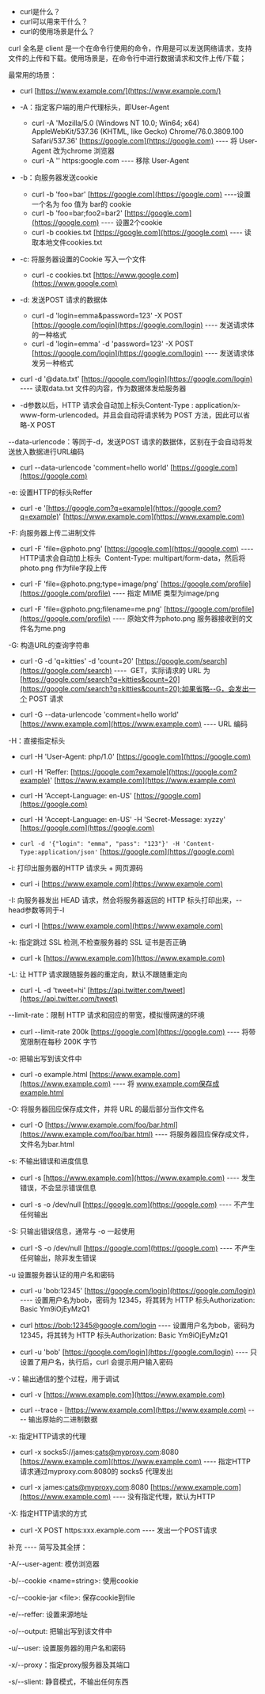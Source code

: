 - curl是什么？
- curl可以用来干什么？
- curl的使用场景是什么？


curl 全名是 client 是一个在命令行使用的命令，作用是可以发送网络请求，支持文件的上传和下载。使用场景是，在命令行中进行数据请求和文件上传/下载；

最常用的场景：
- curl [https://www.example.com/](https://www.example.com/)

- -A：指定客户端的用户代理标头，即User-Agent
	- curl -A 'Mozilla/5.0 (Windows NT 10.0; Win64; x64) AppleWebKit/537.36 (KHTML, like Gecko) Chrome/76.0.3809.100 Safari/537.36' [https://google.com](https://google.com) ---- 将 User-Agent 改为chrome 浏览器
	* curl -A '' https:google.com ---- 移除 User-Agent

- -b：向服务器发送cookie
	- curl -b 'foo=bar' [https://google.com](https://google.com) ----设置一个名为 foo 值为 bar的 cookie
	* curl -b 'foo=bar;foo2=bar2' [https://google.com](https://google.com) ---- 设置2个cookie
	* curl -b cookies.txt [https://google.com](https://google.com) ---- 读取本地文件cookies.txt 

- -c: 将服务器设置的Cookie 写入一个文件
	- curl -c cookies.txt [https://www.google.com](https://www.google.com)

- -d: 发送POST 请求的数据体
	- curl -d 'login=emma&password=123' -X POST [https://google.com/login](https://google.com/login) ---- 发送请求体的一种格式
	* curl -d 'login=emma' -d 'password=123' -X POST [https://google.com/login](https://google.com/login) ---- 发送请求体发另一种格式

* curl -d '@data.txt' [https://google.com/login](https://google.com/login) ---- 读取data.txt 文件的内容，作为数据体发给服务器

* -d参数以后，HTTP 请求会自动加上标头Content-Type : application/x-www-form-urlencoded。并且会自动将请求转为 POST 方法，因此可以省略-X POST

  

--data-urlencode：等同于-d，发送POST 请求的数据体，区别在于会自动将发送放入数据进行URL编码

* curl --data-urlencode 'comment=hello world' [https://google.com](https://google.com)

  

-e: 设置HTTP的标头Reffer

- curl -e '[https://google.com?q=example](https://google.com?q=example)' [https://www.example.com](https://www.example.com)

  

-F: 向服务器上传二进制文件

- curl -F 'file=@photo.png' [https://google.com](https://google.com) ---- HTTP请求会自动加上标头  Content-Type: multipart/form-data，然后将photo.png 作为file字段上传

* curl -F 'file=@photo.png;type=image/png' [https://google.com/profile](https://google.com/profile) ---- 指定 MIME 类型为image/png

* curl -F 'file=@photo.png;filename=me.png' [https://google.com/profile](https://google.com/profile) ---- 原始文件为photo.png 服务器接收到的文件名为me.png

  

-G: 构造URL的查询字符串

- curl -G -d 'q=kitties' -d 'count=20' [https://google.com/search](https://google.com/search) ----  GET，实际请求的 URL 为[https://google.com/search?q=kitties&count=20](https://google.com/search?q=kitties&count=20);如果省略--G，会发出一个 POST 请求

- curl -G --data-urlencode 'comment=hello world' [https://www.example.com](https://www.example.com) ---- URL 编码

  

  

-H：直接指定标头

- curl -H 'User-Agent: php/1.0' [https://google.com](https://google.com)

* curl -H 'Reffer: [https://google.com?example](https://google.com?example)' [https://www.example.com](https://www.example.com)

* curl -H 'Accept-Language: en-US' [https://google.com](https://google.com)

* curl -H 'Accept-Language: en-US' -H 'Secret-Message: xyzzy' [https://google.com](https://google.com)

* `curl -d '{"login": "emma", "pass": "123"}' -H 'Content-Type:application/json'` [https://google.com](https://google.com)

  

-i: 打印出服务器的HTTP 请求头 + 网页源码

- curl -i [https://www.example.com](https://www.example.com)

  

-I: 向服务器发出 HEAD 请求，然会将服务器返回的 HTTP 标头打印出来，--head参数等同于-I

- curl -I [https://www.example.com](https://www.example.com)

  

-k: 指定跳过 SSL 检测,不检查服务器的 SSL 证书是否正确

- curl -k [https://www.example.com](https://www.example.com)

  

-L: 让 HTTP 请求跟随服务器的重定向，默认不跟随重定向

- curl -L -d 'tweet=hi' [https://api.twitter.com/tweet](https://api.twitter.com/tweet)

  

--limit-rate：限制 HTTP 请求和回应的带宽，模拟慢网速的环境

- curl --limit-rate 200k [https://google.com](https://google.com) ---- 将带宽限制在每秒 200K 字节

  

-o: 把输出写到该文件中

- curl -o example.html [https://www.example.com](https://www.example.com) ---- 将 www.example.com保存成example.html

  

-O: 将服务器回应保存成文件，并将 URL 的最后部分当作文件名

- curl -O [https://www.example.com/foo/bar.html](https://www.example.com/foo/bar.html) ---- 将服务器回应保存成文件，文件名为bar.html

  

-s: 不输出错误和进度信息

- curl -s [https://www.example.com](https://www.example.com) ---- 发生错误，不会显示错误信息

* curl -s -o /dev/null [https://google.com](https://google.com) ---- 不产生任何输出

  

-S: 只输出错误信息，通常与 -o 一起使用

- curl -S -o /dev/null [https://google.com](https://google.com) ---- 不产生任何输出，除非发生错误

  

-u 设置服务器认证的用户名和密码

- curl -u 'bob:12345' [https://google.com/login](https://google.com/login) ---- 设置用户名为bob，密码为 12345，将其转为 HTTP 标头Authorization: Basic Ym9iOjEyMzQ1

* curl [https://bob:12345@google.com/login](https://bob:12345@google.com/login) ---- 设置用户名为bob，密码为 12345，将其转为 HTTP 标头Authorization: Basic Ym9iOjEyMzQ1

* curl -u 'bob' [https://google.com/login](https://google.com/login) ---- 只设置了用户名，执行后，curl 会提示用户输入密码

  

-v：输出通信的整个过程，用于调试

- curl -v [https://www.example.com](https://www.example.com)

* curl --trace - [https://www.example.com](https://www.example.com) ---- 输出原始的二进制数据

  

-x: 指定HTTP请求的代理

- curl -x socks5://james:cats@myproxy.com:8080 [https://www.example.com](https://www.example.com) ---- 指定HTTP 请求通过myproxy.com:8080的 socks5 代理发出

* curl -x james:cats@myproxy.com:8080 [https://www.example.com](https://www.example.com) ---- 没有指定代理，默认为HTTP

  

-X: 指定HTTP请求的方式

- curl -X POST https:xxx.example.com ---- 发出一个POST请求

  

补充 ---- 简写及其全拼：

-A/--user-agent: 模仿浏览器

-b/--cookie \<name=string\>: 使用cookie

-c/--cookie-jar \<file\>: 保存cookie到file

-e/--reffer: 设置来源地址

-o/--output: 把输出写到该文件中

-u/--user: 设置服务器的用户名和密码

-x/--proxy：指定proxy服务器及其端口

-s/--slient: 静音模式，不输出任何东西